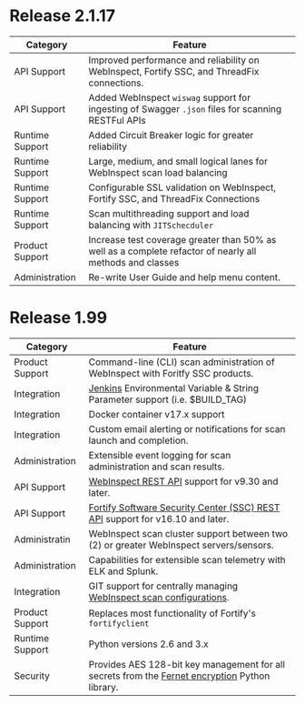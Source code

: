 # Release 2.1.17

| Category | Feature |
| -------- | ------- |
| API Support | Improved performance and reliability on WebInspect, Fortify SSC, and ThreadFix connections. |
| API Support | Added WebInspect `wiswag` support for ingesting of Swagger `.json` files for scanning RESTFul APIs |
| Runtime Support | Added Circuit Breaker logic for greater reliability | 
| Runtime Support | Large, medium, and small logical lanes for WebInspect scan load balancing |
| Runtime Support | Configurable SSL validation on WebInspect, Fortify SSC, and ThreadFix Connections |
| Runtime Support | Scan multithreading support and load balancing with `JITSchecduler` |
| Product Support | Increase test coverage greater than 50% as well as a complete refactor of nearly all methods and classes |
| Administration | Re-write User Guide and help menu content. |

# Release 1.99

| Category | Feature |
| -------- | ------- |
| Product Support | Command-line (CLI) scan administration of WebInspect with Foritfy SSC products. |
| Integration |  [Jenkins](https://jenkins.io) Environmental Variable & String Parameter support (i.e. $BUILD_TAG) |
| Integration | Docker container v17.x support |
| Integration | Custom email alerting or notifications for scan launch and completion. |
| Administration | Extensible event logging for scan administration and scan results. |
| API Support | [WebInspect REST API](https://pypi.python.org/pypi/webinspectapi) support for v9.30 and later. |
| API Support | [Fortify Software Security Center (SSC) REST API](https://pypi.python.org/pypi/fortifyapi) support for v16.10 and later. |
| Administratin | WebInspect scan cluster support between two (2) or greater WebInspect servers/sensors. |
| Administration | Capabilities for extensible scan telemetry with ELK and Splunk. |
| Integration | GIT support for centrally managing [WebInspect scan configurations](https://github.com/automationdomination/Webinspect). |
| Product Support | Replaces most functionality of Fortify's `fortifyclient` |
| Runtime Support | Python versions 2.6 and 3.x |
| Security | Provides AES 128-bit key management for all secrets from the [Fernet encryption](https://pypi.python.org/pypi/cryptography/) Python library. |
